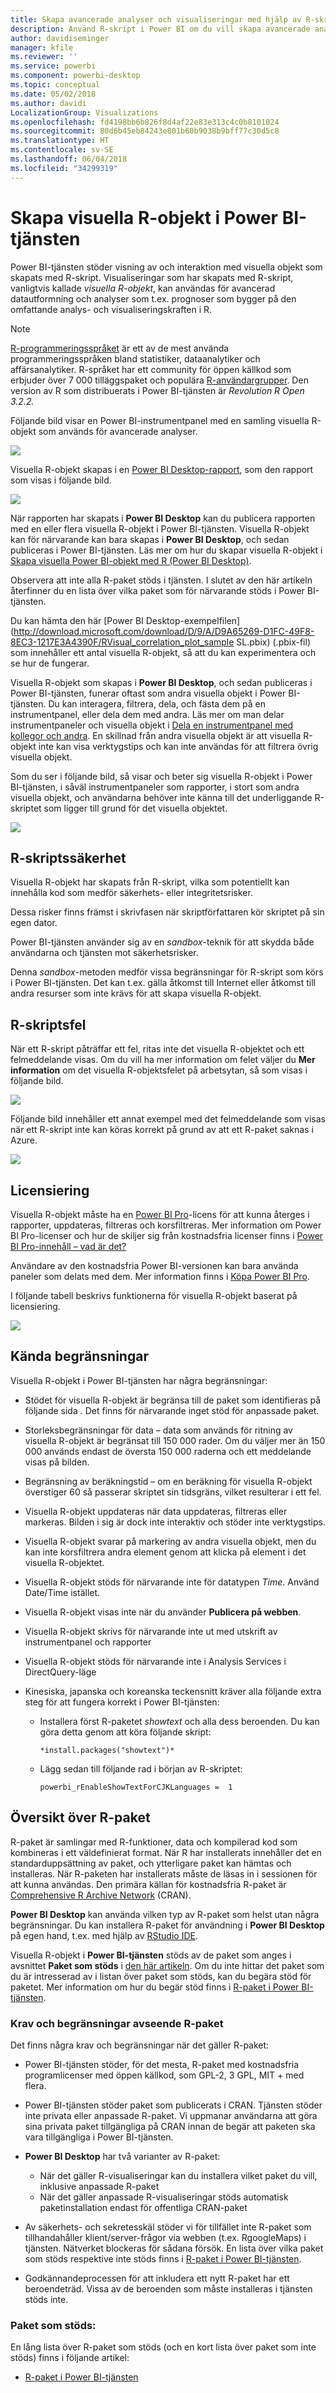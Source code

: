 ```yaml
---
title: Skapa avancerade analyser och visualiseringar med hjälp av R-skript i Power BI
description: Använd R-skript i Power BI om du vill skapa avancerade analyser och visualiseringar
author: davidiseminger
manager: kfile
ms.reviewer: ''
ms.service: powerbi
ms.component: powerbi-desktop
ms.topic: conceptual
ms.date: 05/02/2018
ms.author: davidi
LocalizationGroup: Visualizations
ms.openlocfilehash: fd4198bb6b826f8d4af22e83e313c4c0b8101024
ms.sourcegitcommit: 80d6b45eb84243e801b60b9038b9bff77c30d5c8
ms.translationtype: HT
ms.contentlocale: sv-SE
ms.lasthandoff: 06/04/2018
ms.locfileid: "34299319"
---
```

# <a name="creating-r-visuals-in-the-power-bi-service"></a>Skapa visuella R-objekt i Power BI-tjänsten
Power BI-tjänsten stöder visning av och interaktion med visuella objekt som skapats med R-skript. Visualiseringar som har skapats med R-skript, vanligtvis kallade *visuella R-objekt*, kan användas för avancerad datautformning och analyser som t.ex. prognoser som bygger på den omfattande analys- och visualiseringskraften i R.

> [!NOTE]
> [R-programmeringsspråket](https://www.r-project.org/) är ett av de mest använda programmeringsspråken bland statistiker, dataanalytiker och affärsanalytiker. R-språket har ett community för öppen källkod som erbjuder över 7 000 tilläggspaket och populära [R-användargrupper](http://msdsug.microsoft.com/). Den version av R som distribuerats i Power BI-tjänsten är *Revolution R Open 3.2.2.*
> 
> 

Följande bild visar en Power BI-instrumentpanel med en samling visuella R-objekt som används för avancerade analyser.

![](media/service-r-visuals/r-visuals-service_1.png)

Visuella R-objekt skapas i en [Power BI Desktop-rapport](desktop-get-the-desktop.md), som den rapport som visas i följande bild.

![](media/service-r-visuals/r-visuals-service_2a.png)

När rapporten har skapats i **Power BI Desktop** kan du publicera rapporten med en eller flera visuella R-objekt i Power BI-tjänsten. Visuella R-objekt kan för närvarande kan bara skapas i **Power BI Desktop**, och sedan publiceras i Power BI-tjänsten. Läs mer om hur du skapar visuella R-objekt i [Skapa visuella Power BI-objekt med R (Power BI Desktop)](desktop-r-visuals.md).

Observera att inte alla R-paket stöds i tjänsten. I slutet av den här artikeln återfinner du en lista över vilka paket som för närvarande stöds i Power BI-tjänsten.

Du kan hämta den här [Power BI Desktop-exempelfilen](http://download.microsoft.com/download/D/9/A/D9A65269-D1FC-49F8-8EC3-1217E3A4390F/RVisual_correlation_plot_sample SL.pbix) (.pbix-fil) som innehåller ett antal visuella R-objekt, så att du kan experimentera och se hur de fungerar.

Visuella R-objekt som skapas i **Power BI Desktop**, och sedan publiceras i Power BI-tjänsten, funerar oftast som andra visuella objekt i Power BI-tjänsten. Du kan interagera, filtrera, dela, och fästa dem på en instrumentpanel, eller dela dem med andra. Läs mer om man delar instrumentpaneler och visuella objekt i [Dela en instrumentpanel med kollegor och andra](service-share-dashboards.md). En skillnad från andra visuella objekt är att visuella R-objekt inte kan visa verktygstips och kan inte användas för att filtrera övrig visuella objekt.

Som du ser i följande bild, så visar och beter sig visuella R-objekt i Power BI-tjänsten, i såväl instrumentpaneler som rapporter, i stort som andra visuella objekt, och användarna behöver inte känna till det underliggande R-skriptet som ligger till grund för det visuella objektet.

![](media/service-r-visuals/r-visuals-service_3a.png)

## <a name="r-scripts-security"></a>R-skriptssäkerhet
Visuella R-objekt har skapats från R-skript, vilka som potentiellt kan innehålla kod som medför säkerhets- eller integritetsrisker.

Dessa risker finns främst i skrivfasen när skriptförfattaren kör skriptet på sin egen dator.

Power BI-tjänsten använder sig av en *sandbox*-teknik för att skydda både användarna och tjänsten mot säkerhetsrisker.

Denna *sandbox*-metoden medför vissa begränsningar för R-skript som körs i Power BI-tjänsten. Det kan t.ex. gälla åtkomst till Internet eller åtkomst till andra resurser som inte krävs för att skapa visuella R-objekt.

## <a name="r-scripts-error-experience"></a>R-skriptsfel
När ett R-skript påträffar ett fel, ritas inte det visuella R-objektet och ett felmeddelande visas. Om du vill ha mer information om felet väljer du **Mer information** om det visuella R-objektsfelet på arbetsytan, så som visas i följande bild.

![](media/service-r-visuals/r-visuals-service_4.png)

Följande bild innehåller ett annat exempel med det felmeddelande som visas när ett R-skript inte kan köras korrekt på grund av att ett R-paket saknas i Azure.

![](media/service-r-visuals/r-visuals-service_5.png)

## <a name="licensing"></a>Licensiering
Visuella R-objekt måste ha en [Power BI Pro](service-self-service-signup-for-power-bi.md)-licens för att kunna återges i rapporter, uppdateras, filtreras och korsfiltreras. Mer information om Power BI Pro-licenser och hur de skiljer sig från kostnadsfria licenser finns i [Power BI Pro-innehåll – vad är det?](service-premium.md)

Användare av den kostnadsfria Power BI-versionen kan bara använda paneler som delats med dem. Mer information finns i [Köpa Power BI Pro](service-admin-purchasing-power-bi-pro.md).

I följande tabell beskrivs funktionerna för visuella R-objekt baserat på licensiering.

![](media/service-r-visuals/r-visuals-service_6a.png)

## <a name="known-limitations"></a>Kända begränsningar
Visuella R-objekt i Power BI-tjänsten har några begränsningar:

* Stödet för visuella R-objekt är begränsa till de paket som identifieras på följande sida <make this a link to the supported packages page per my excel>. Det finns för närvarande inget stöd för anpassade paket.
* Storleksbegränsningar för data – data som används för ritning av visuella R-objekt är begränsat till 150 000 rader. Om du väljer mer än 150 000 används endast de översta 150 000 raderna och ett meddelande visas på bilden.
* Begränsning av beräkningstid – om en beräkning för visuella R-objekt överstiger 60 så passerar skriptet sin tidsgräns, vilket resulterar i ett fel.
* Visuella R-objekt uppdateras när data uppdateras, filtreras eller markeras. Bilden i sig är dock inte interaktiv och stöder inte verktygstips.
* Visuella R-objekt svarar på markering av andra visuella objekt, men du kan inte korsfiltrera andra element genom att klicka på element i det visuella R-objektet.
* Visuella R-objekt stöds för närvarande inte för datatypen *Time*. Använd Date/Time istället.
* Visuella R-objekt visas inte när du använder **Publicera på webben**.
* Visuella R-objekt skrivs för närvarande inte ut med utskrift av instrumentpanel och rapporter
* Visuella R-objekt stöds för närvarande inte i Analysis Services i DirectQuery-läge
* Kinesiska, japanska och koreanska teckensnitt kräver alla följande extra steg för att fungera korrekt i Power BI-tjänsten:
  
  * Installera först R-paketet *showtext* och alla dess beroenden. Du kan göra detta genom att köra följande skript:
    
        *install.packages("showtext")*
  * Lägg sedan till följande rad i början av R-skriptet:
    
        powerbi_rEnableShowTextForCJKLanguages =  1

## <a name="overview-of-r-packages"></a>Översikt över R-paket
R-paket är samlingar med R-funktioner, data och kompilerad kod som kombineras i ett väldefinierat format. När R har installerats innehåller det en standarduppsättning av paket, och ytterligare paket kan hämtas och installeras. När R-paketen har installerats måste de läsas in i sessionen för att kunna användas. Den primära källan för kostnadsfria R-paket är [Comprehensive R Archive Network](https://cran.r-project.org/web/packages/available_packages_by_name.html) (CRAN).

**Power BI Desktop** kan använda vilken typ av R-paket som helst utan några begränsningar. Du kan installera R-paket för användning i **Power BI Desktop** på egen hand, t.ex. med hjälp av [RStudio IDE](https://www.rstudio.com/).

Visuella R-objekt i **Power BI-tjänsten** stöds av de paket som anges i avsnittet **Paket som stöds** i [den här artikeln](service-r-packages-support.md). Om du inte hittar det paket som du är intresserad av i listan över paket som stöds, kan du begära stöd för paketet. Mer information om hur du begär stöd finns i [R-paket i Power BI-tjänsten](service-r-packages-support.md).

### <a name="requirements-and-limitations-of-r-packages"></a>Krav och begränsningar avseende R-paket
Det finns några krav och begränsningar när det gäller R-paket:

* Power BI-tjänsten stöder, för det mesta, R-paket med kostnadsfria programlicenser med öppen källkod, som GPL-2, 3 GPL, MIT + med flera.
* Power BI-tjänsten stöder paket som publicerats i CRAN. Tjänsten stöder inte privata eller anpassade R-paket. Vi uppmanar användarna att göra sina privata paket tillgängliga på CRAN innan de begär att paketen ska vara tillgängliga i Power BI-tjänsten.
* **Power BI Desktop** har två varianter av R-paket:
  
  * När det gäller R-visualiseringar kan du installera vilket paket du vill, inklusive anpassade R-paket
  * När det gäller anpassade R-visualiseringar stöds automatisk paketinstallation endast för offentliga CRAN-paket
* Av säkerhets- och sekretesskäl stöder vi för tillfället inte R-paket som tillhandahåller klient/server-frågor via webben (t.ex. RgoogleMaps) i tjänsten. Nätverket blockeras för sådana försök. En lista över vilka paket som stöds respektive inte stöds finns i [R-paket i Power BI-tjänsten](service-r-packages-support.md).
* Godkännandeprocessen för att inkludera ett nytt R-paket har ett beroendeträd. Vissa av de beroenden som måste installeras i tjänsten stöds inte.

### <a name="supported-packages"></a>Paket som stöds:
En lång lista över R-paket som stöds (och en kort lista över paket som inte stöds) finns i följande artikel:

* [R-paket i Power BI-tjänsten](service-r-packages-support.md)

